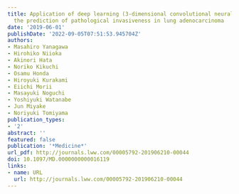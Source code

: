 ```yaml
---
title: Application of deep learning (3-dimensional convolutional neural network) for
  the prediction of pathological invasiveness in lung adenocarcinoma
date: '2019-06-01'
publishDate: '2022-09-05T07:51:53.945704Z'
authors:
- Masahiro Yanagawa
- Hirohiko Niioka
- Akinori Hata
- Noriko Kikuchi
- Osamu Honda
- Hiroyuki Kurakami
- Eiichi Morii
- Masayuki Noguchi
- Yoshiyuki Watanabe
- Jun Miyake
- Noriyuki Tomiyama
publication_types:
- '2'
abstract: ''
featured: false
publication: '*Medicine*'
url_pdf: http://journals.lww.com/00005792-201906210-00044
doi: 10.1097/MD.0000000000016119
links:
- name: URL
  url: http://journals.lww.com/00005792-201906210-00044
---
```


